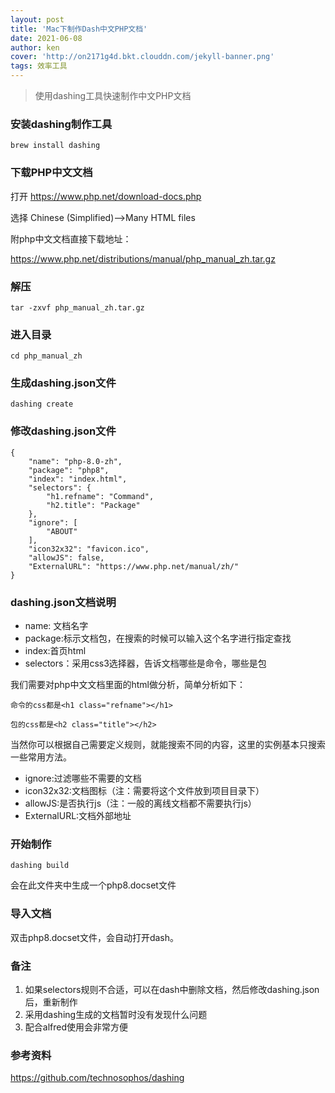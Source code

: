 ```yaml
---
layout: post
title: 'Mac下制作Dash中文PHP文档'
date: 2021-06-08
author: ken
cover: 'http://on2171g4d.bkt.clouddn.com/jekyll-banner.png'
tags: 效率工具
---
```


> 使用dashing工具快速制作中文PHP文档

### 安装dashing制作工具
    brew install dashing

### 下载PHP中文文档
打开 https://www.php.net/download-docs.php

选择 Chinese (Simplified)-->Many HTML files

附php中文文档直接下载地址：

https://www.php.net/distributions/manual/php_manual_zh.tar.gz

### 解压
    tar -zxvf php_manual_zh.tar.gz

### 进入目录
    cd php_manual_zh

### 生成dashing.json文件
    dashing create

### 修改dashing.json文件
```
{
    "name": "php-8.0-zh",
    "package": "php8",
    "index": "index.html",
    "selectors": {
        "h1.refname": "Command",
        "h2.title": "Package"
    },
    "ignore": [
        "ABOUT"
    ],
    "icon32x32": "favicon.ico",
    "allowJS": false,
    "ExternalURL": "https://www.php.net/manual/zh/"
}
```

### dashing.json文档说明
- name: 文档名字
- package:标示文档包，在搜索的时候可以输入这个名字进行指定查找
- index:首页html
- selectors：采用css3选择器，告诉文档哪些是命令，哪些是包

我们需要对php中文文档里面的html做分析，简单分析如下：

    命令的css都是<h1 class="refname"></h1>
    
    包的css都是<h2 class="title"></h2>

当然你可以根据自己需要定义规则，就能搜索不同的内容，这里的实例基本只搜索一些常用方法。

- ignore:过滤哪些不需要的文档
- icon32x32:文档图标（注：需要将这个文件放到项目目录下）
- allowJS:是否执行js（注：一般的离线文档都不需要执行js）
- ExternalURL:文档外部地址

### 开始制作
    dashing build

会在此文件夹中生成一个php8.docset文件

### 导入文档
双击php8.docset文件，会自动打开dash。

### 备注
1. 如果selectors规则不合适，可以在dash中删除文档，然后修改dashing.json后，重新制作
2. 采用dashing生成的文档暂时没有发现什么问题
3. 配合alfred使用会非常方便

### 参考资料
https://github.com/technosophos/dashing